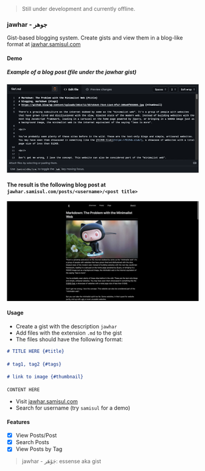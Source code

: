 > Still under development and currently offline.

### jawhar - جوهر

Gist-based blogging system. Create gists and view them in a blog-like format at [jawhar.samisul.com](https://jawhar.samisul.com)

#### Demo

##### Example of a blog post (file under the jawhar gist)
![1](./.github/assets/1.png)   

#### The result is the following blog post at `jawhar.samisul.com/posts/<username>/<post title>`
![2](./.github/assets/2.png)

#### Usage

- Create a gist with the description `jawhar`
- Add files with the extension `.md` to the gist
- The files should have the following format:

```markdown
# TITLE HERE {#title}

# tag1, tag2 {#tags}

# link to image {#thumbnail}

CONTENT HERE
```

- Visit [jawhar.samisul.com](https://jawhar.samisul.com)
- Search for username (try `samisul` for a demo)

#### Features

- [x] View Posts/Post
- [x] Search Posts
- [x] View Posts by Tag

> jawhar - جَوْهَر: essense aka gist
